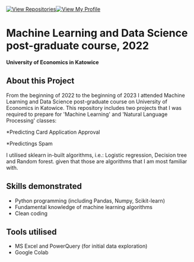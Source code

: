 [![View Repositories](https://img.shields.io/badge/View-My_Repositories-blue?logo=GitHub)](https://github.com/jarsonX?tab=repositories)[![View My Profile](https://img.shields.io/badge/View-My_Profile-green?logo=GitHub)](https://github.com/jarsonX) 

# Machine Learning and Data Science post-graduate course, 2022
**University of Economics in Katowice**

## About this Project
From the beginning of 2022 to the beginning of 2023 I attended Machine Learning and Data Science post-graduate course on University of Economics in Katowice. This repository includes two projects that I was required to prepare for 'Machine Learning' and 'Natural Language Processing' classes:

*Predicting Card Application Approval

*Predictings Spam

I utilised sklearn in-built algorithms, i.e.: Logistic regression, Decision tree and Random forest. given that those are algorithms that I am most familiar with.

## Skills demonstrated
- Python programming (including Pandas, Numpy, Scikit-learn)
- Fundamental knowledge of machine learning algorithms
- Clean coding

## Tools utilised
- MS Excel and PowerQuery (for initial data exploration)
- Google Colab

